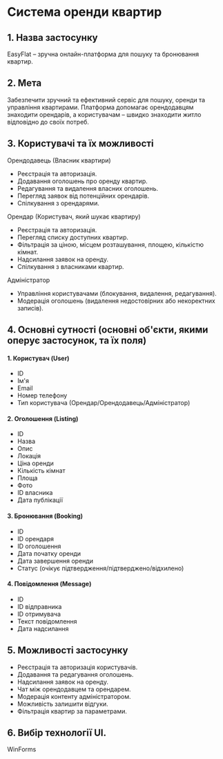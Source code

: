 # Система оренди квартир

## 1. Назва застосунку
EasyFlat – зручна онлайн-платформа для пошуку та бронювання квартир.

## 2. Мета
Забезпечити зручний та ефективний сервіс для пошуку, оренди та управління квартирами. Платформа допомагає орендодавцям знаходити орендарів, а користувачам – швидко знаходити житло відповідно до своїх потреб.

## 3. Користувачі та їх можливості
Орендодавець (Власник квартири)
- Реєстрація та авторизація.
- Додавання оголошень про оренду квартир.
- Редагування та видалення власних оголошень.
- Перегляд заявок від потенційних орендарів.
- Спілкування з орендарями.

Орендар (Користувач, який шукає квартиру)
- Реєстрація та авторизація.
- Перегляд списку доступних квартир.
- Фільтрація за ціною, місцем розташування, площею, кількістю кімнат.
- Надсилання заявок на оренду.
- Спілкування з власниками квартир.

Адміністратор
- Управління користувачами (блокування, видалення, редагування).
- Модерація оголошень (видалення недостовірних або некоректних записів).

## 4. Основні сутності  (основні об'єкти, якими оперує застосунок, та їх поля)

#### 1. Користувач (User)
-  ID
-  Ім'я
- Email
- Номер телефону
- Тип користувача (Орендар/Орендодавець/Адміністратор)

#### 2. Оголошення (Listing)
- ID
- Назва
- Опис
- Локація
- Ціна оренди
- Кількість кімнат
- Площа
- Фото
- ID власника
- Дата публікації

#### 3. Бронювання (Booking) 
- ID
- ID орендаря
- ID оголошення
- Дата початку оренди
- Дата завершення оренди
- Статус (очікує підтвердження/підтверджено/відхилено)

#### 4. Повідомлення (Message)
- ID
- ID відправника
- ID отримувача
- Текст повідомлення
- Дата надсилання

## 5. Можливості застосунку
- Реєстрація та авторизація користувачів. 
- Додавання та редагування оголошень. 
- Надсилання заявок на оренду. 
- Чат між орендодавцем та орендарем. 
- Модерація контенту адміністратором.
- Можливість залишити відгуки.
- Фільтрація квартир за параметрами.

## 6. Вибір технології UI. 
WinForms

